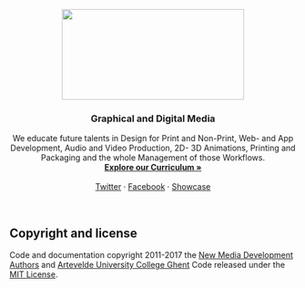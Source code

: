 <p align="center">
  <a href="http://www.arteveldehogeschool.be/opleidingen/bachelor/grafische-en-digitale-media">
    <img src="http://www.arteveldehogeschool.be/sites/all/themes/ahs_theme_corp/logo.png" width=320 height=159>
  </a>

  <h3 align="center">Graphical and Digital Media</h3>

  <p align="center">
    We educate future talents in Design for Print and Non-Print, Web- and App Development, Audio and Video Production, 2D- 3D Animations, Printing and Packaging and the whole Management of those Workflows.
    <br>
    <a href="http://www.arteveldehogeschool.be/opleidingen/bachelor/grafische-en-digitale-media"><strong>Explore our Curriculum &raquo;</strong></a>
    <br>
    <br>
    <a href="https://twitter.com/ArteveldeGDM">Twitter</a>
    &middot;
    <a href="https://www.facebook.com/GrafischeendigitalemediaArteveldehogeschool/">Facebook</a>
    &middot;
    <a href="https:/www.gdm.gent/trots">Showcase</a>
  </p>
</p>

<br>

## Copyright and license

Code and documentation copyright 2011-2017 the [New Media Development Authors](https://gdm.gent) and [Artevelde University College Ghent](https:/http://www.arteveldehogeschool.be) Code released under the [MIT License](LICENSE).
